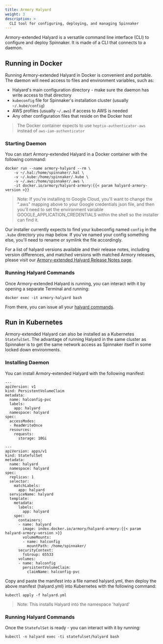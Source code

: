 ```yaml
---
title: Armory Halyard
weight: 3
description: >
  CLI tool for configuring, deploying, and managing Spinnaker
---
```


Armory-extended Halyard is a versatile command line interface (CLI) to configure and deploy Spinnaker. It is made of a CLI that connects to a daemon.

## Running in Docker

Running Armory-extended Halyard in Docker is convenient and portable. The daemon will need access to files and environment variables, such as:
- Halyard's main configuration directory - make sure the daemon has write access to that directory
- `kubeconfig` file for Spinnaker's installation cluster (usually `~/.kube/config`)
- AWS profiles (usually `~/.aws`) if access to AWS is needed
- Any other configuration files that reside on the Docker host

> The Docker container expects to use `heptio-authenticator-aws` instead of `aws-iam-authenticator`

### Starting Daemon

You can start Armory-extended Halyard in a Docker container with the following command:

```
docker run --name armory-halyard --rm \
    -v ~/.hal:/home/spinnaker/.hal \
    -v ~/.kube:/home/spinnaker/.kube \
    -v ~/.aws:/home/spinnaker/.aws \
    -it docker.io/armory/halyard-armory:{{< param halyard-armory-version >}}
```

> Note: If you're installing to Google Cloud, you'll want to change the
> ".aws" mapping above to your Google credentials json file, and then
> you'll need to set the environment variable GOOGLE_APPLICATION_CREDENTIALS
> within the shell so the installer can find it.

Our installer currently expects to find your kubeconfig named `config` in
the `.kube` directory you map below.  If you've named your config something
else, you'll need to rename or symlink the file accordingly.

For a list of halyard versions available and their release notes, including version differences, and matched versions with matched Armory releases, please visit our [Armory-extended Halyard Release Notes page](https://docs.armory.io/docs/release-notes/rn-armory-halyard/).


### Running Halyard Commands
Once Armory-extended Halyard is running, you can interact with it by opening a separate
Terminal and running:

```
docker exec -it armory-halyard bash
```

From there, you can issue all your [halyard commands](https://www.spinnaker.io/reference/halyard/).

## Run in Kubernetes

Armory-extended Halyard can also be installed as a Kubernetes `StatefulSet`. The advantage of running Halyard in the same cluster as Spinnaker is to get the same network access as Spinnaker itself in some locked down environments.

### Installing Daemon

You can install Armory-extended Halyard with the following manifest:
```
---
apiVersion: v1
kind: PersistentVolumeClaim
metadata:
  name: halconfig-pvc
  labels:
    app: halyard
  namespace: halyard
spec:
  accessModes:
  - ReadWriteOnce
  resources:
    requests:
      storage: 10Gi

---
apiVersion: apps/v1
kind: StatefulSet
metadata:
  name: halyard
  namespace: halyard
spec:
  replicas: 1
  selector:
    matchLabels:
      app: halyard
  serviceName: halyard
  template:
    metadata:
      labels:
        app: halyard
    spec:
      containers:
      - name: halyard
        image: index.docker.io/armory/halyard-armory:{{< param halyard-armory-version >}}
        volumeMounts:
        - name: halconfig
          mountPath: /home/spinnaker/
      securityContext:
        fsGroup: 65533
      volumes:
      - name: halconfig
        persistentVolumeClaim:
          claimName: halconfig-pvc
```

Copy and paste the manifest into a file named halyard.yml, then deploy the above manifest (halyard.yml) into Kubernetes with the following command:
```
kubectl apply -f halyard.yml
```
> Note: This installs Halyard into the namespace 'halyard'


### Running Halyard Commands

Once the `StatefulSet` is ready - you can interact with it by running:
```
kubectl -n halyard exec -ti statefulset/halyard bash
```
